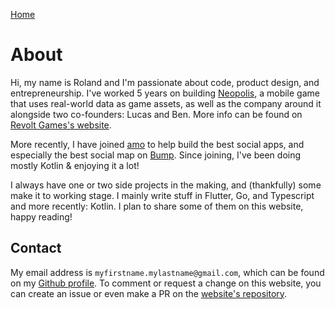 [Home](/)

# About

Hi, my name is Roland and I'm passionate about code, product design, and entrepreneurship. I've worked 5 years on building [Neopolis](https://neopolis.io), a mobile game that uses real-world data as game assets, as well as the company around it alongside two co-founders: Lucas and Ben. More info can be found on [Revolt Games's website](https://revoltgames.io).

More recently, I have joined [amo](https://amo.co/) to help build the best social apps, and especially the best social map on [Bump](https://play.google.com/store/apps/details?id=co.amo.android.location). Since joining, I've been doing mostly Kotlin & enjoying it a lot!

I always have one or two side projects in the making, and (thankfully) some make it to working stage. I mainly write stuff in Flutter, Go, and Typescript and more recently: Kotlin. I plan to share some of them on this website, happy reading!

## Contact

My email address is `myfirstname.mylastname@gmail.com`, which can be found on my [Github profile](https://github.com/thalkz). To comment or request a change on this website, you can create an issue or even make a PR on the [website's repository](https://github.com/thalkz/blog).